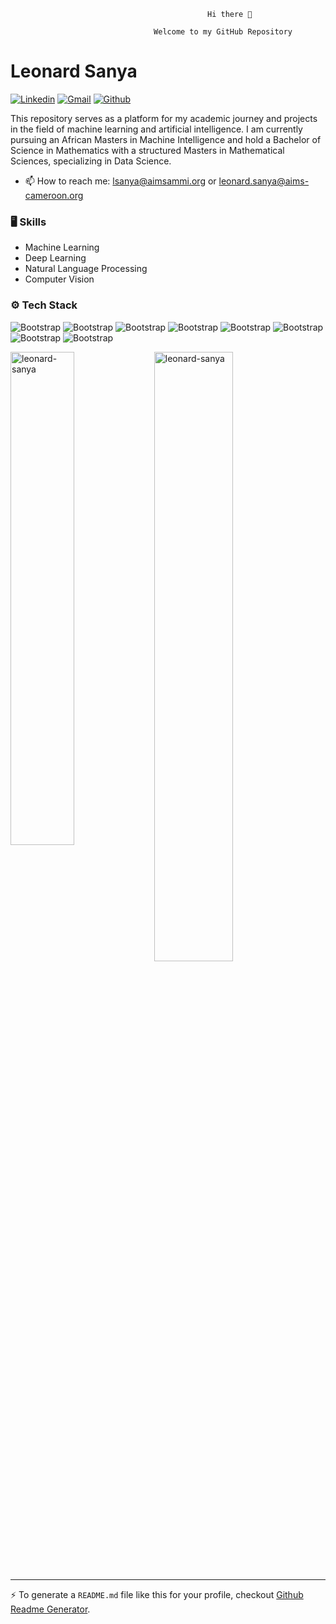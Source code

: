                                                 Hi there 👋

                                    Welcome to my GitHub Repository
                          

# Leonard Sanya
[![Linkedin](https://img.shields.io/badge/-LinkedIn-blue?style=flat&logo=Linkedin&logoColor=white)]([https://www.linkedin.com/in/hejazizo/](https://www.linkedin.com/in/leonard-sanya-bb9550255/))
[![Gmail](https://img.shields.io/badge/-Gmail-c14438?style=flat&logo=Gmail&logoColor=white)](mailto:leonard.sanya@aims-cameroon.org)
[![Github](https://img.shields.io/github/followers/hejazizo?label=Follow&style=social)](https://github.com/leonard-sanya)

This repository serves as a platform for my academic journey and projects in the field of machine learning 
and artificial intelligence. I am currently pursuing an African Masters in Machine Intelligence and hold a 
Bachelor of Science in Mathematics with a structured Masters in Mathematical Sciences, specializing in Data Science.
- 📫 How to reach me: lsanya@aimsammi.org or leonard.sanya@aims-cameroon.org


### 🖥 Skills

- Machine Learning
- Deep Learning
- Natural Language Processing
- Computer Vision
### ⚙️ Tech Stack

![Bootstrap](https://img.shields.io/badge/-Python-05122A?style=flat-square&logo=Python&color=353535) ![Bootstrap](https://img.shields.io/badge/-TensorFlow-05122A?style=flat-square&logo=TensorFlow&color=353535) ![Bootstrap](https://img.shields.io/badge/-PyTorch-05122A?style=flat-square&logo=PyTorch&color=353535) ![Bootstrap](https://img.shields.io/badge/-Scikit%20Learn-05122A?style=flat-square&logo=Scikit-Learn&color=353535) ![Bootstrap](https://img.shields.io/badge/-Pandas-05122A?style=flat-square&logo=Pandas&color=353535) ![Bootstrap](https://img.shields.io/badge/-Numpy-05122A?style=flat-square&logo=Numpy&color=353535) ![Bootstrap](https://img.shields.io/badge/-Matplotlib-05122A?style=flat-square&logo=Matplotlib&color=353535) ![Bootstrap](https://img.shields.io/badge/-Visual%20Studio%20Code-05122A?style=flat-square&logo=Visual-Studio-Code&color=353535)

<div>
  <img width="45%" align="left" src="https://github-readme-stats.vercel.app/api/top-langs?username=leonard-sanya&show_icons=true&locale=en&layout=compact" alt="leonard-sanya" />
  <img width="50%"  src="https://github-readme-streak-stats.herokuapp.com/?user=leonard-sanya&" alt="leonard-sanya" />
</div>


---
:zap: To generate a `README.md` file like this for your profile, checkout [Github Readme Generator](https://hejazizo-github-profile-readme-srcstreamlit-app-i6skm7.streamlit.app/).

